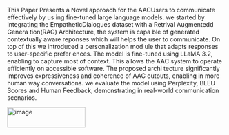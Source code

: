 This Paper Presents a Novel approach for the
 AACUsers to communicate effectively by us
ing fine-tuned large language models. we
 started by integrating the EmpatheticDialogues
 dataset with a Retrival Augmentedd Genera
tion(RAG) Architecture, the system is capa
ble of generated contextually aware reponses
 which will helps the user to communicate. On
 top of this we introduced a personalization mod
ule that adapts responses to user-specific prefer
ences. The model is fine-tuned using LLaMA
 3.2, enabling to capture most of context. This
 allows the AAC system to operate efficiently
 on accessible software. The proposed archi
tecture significantly improves expressiveness
 and coherence of AAC outputs, enabling in
 more human way conversations. we evaluate
 the model using Perplexity, BLEU Scores and
 Human Feedback, demonstrating in real-world
 communication scenarios.


 <img width="181" height="47" alt="image" src="https://github.com/user-attachments/assets/5984265b-2655-4cf7-ab97-9ace25380306" />

